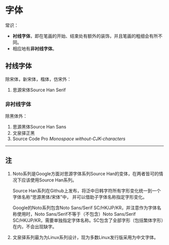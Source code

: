 # 字体

常识：

- **衬线字体**，即在笔画的开始、结束处有额外的装饰，并且笔画的粗细会有所不同。
- 相应地有**非衬线字体**。

## 衬线字体

除宋体，新宋体，楷体，仿宋外：

1. 思源宋体Source Han Serif

### 非衬线字体

除黑体外：

1. 思源黑体Source Han Sans
2. 文泉驿正黑
3. Source Code Pro *Monospace* *without-CJK-characters*

---

## 注

1. Noto系列是Google方面对思源字体系列Source Han的变体，在两者皆可的情况下应该使用Source Han系列。

    Source Han系列在Github上发布，将泛中日韩字符所有字形变化统一到一个字体名称“思源黑体/宋体”中，
    并可以借助子字体名称指定字形变化。

    Google的Noto系列包含Noto Sans/Serif SC/HK/JP/KR，并注意作为字体名称使用时，Noto Sans/Serif不等于（不包含）Noto Sans/Serif SC/HK/JP/KR，需要单独指定字体名称。SC包含了全部字形（包括繁体字形）在内，不会出现缺字。

2. 文泉驿系列最为为Linux系列设计，现为多数Linux发行版采用为中文字体。
